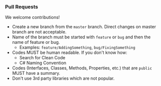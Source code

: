 ### Pull Requests
We welcome contributions!

- Create a new branch from the `master` branch. Direct changes on master branch are not acceptable.
- Name of the branch must be started with `feature` or `bug` and then the name of feature or bug.
  - Examples: `feature/AddingSomething`, `bug/FixingSomething`
- Codes MUST be human readable. If you don't know how:
  - Search for Clean Code
  - C# Naming Convention
- Codes (Interfaces, Classes, Methods, Properties, etc.) that are `public` MUST have a summary.
- Don't use 3rd party libraries which are not popular.
